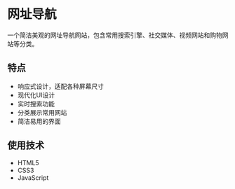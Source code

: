 # 网址导航

一个简洁美观的网址导航网站，包含常用搜索引擎、社交媒体、视频网站和购物网站等分类。

## 特点

- 响应式设计，适配各种屏幕尺寸
- 现代化UI设计
- 实时搜索功能
- 分类展示常用网站
- 简洁易用的界面

## 使用技术

- HTML5
- CSS3
- JavaScript 